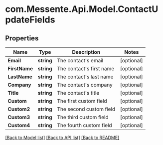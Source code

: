 # com.Messente.Api.Model.ContactUpdateFields
## Properties

Name | Type | Description | Notes
------------ | ------------- | ------------- | -------------
**Email** | **string** | The contact&#39;s email | [optional] 
**FirstName** | **string** | The contact&#39;s first name | [optional] 
**LastName** | **string** | The contact&#39;s last name | [optional] 
**Company** | **string** | The contact&#39;s company | [optional] 
**Title** | **string** | The contact&#39;s title | [optional] 
**Custom** | **string** | The first custom field | [optional] 
**Custom2** | **string** | The second custom field | [optional] 
**Custom3** | **string** | The third custom field | [optional] 
**Custom4** | **string** | The fourth custom field | [optional] 

[[Back to Model list]](../README.md#documentation-for-models) [[Back to API list]](../README.md#documentation-for-api-endpoints) [[Back to README]](../README.md)

